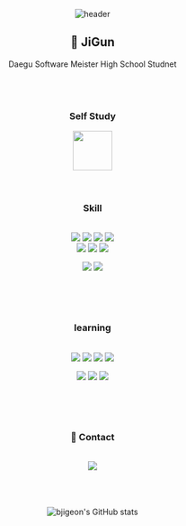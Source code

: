 <div align = center>

![header](https://capsule-render.vercel.app/api?&type=waving&color=auto&height=150&section=header&text=bjigeon&fontSize=60&animation=fadeIn&fontColor=999)

<h2 align="center" fontSize="30px"><b>👋 JiGun</b></h2>
<div align="center">
  <span>Daegu Software Meister High School Studnet</span><br />
</div>
<br />
<br />
<br />
  
<h3 align="center"><b>Self Study</b></h3>
  
  <a href="https://github.com/SelfStudying">
  <img src="https://github.com/bjigeon/bjigeon/blob/main/selfstudy.png?raw=true" width="70" />
  </a>
<br>
<br>
<br>
  
  
<h3 align="center"><b>Skill</b></h3>
<br />
<img src="https://img.shields.io/badge/Html5-E34F26?style=flat-square&logo=Html5&logoColor=white"/></a>
<img src="https://img.shields.io/badge/Css-1572B6?style=flat-square&logo=Css3&logoColor=white"/></a>
<img src="https://img.shields.io/badge/JavaScript-F7DF1E?style=flat-square&logo=JavaScript&logoColor=white"/></a>
<img src="https://img.shields.io/badge/React-61DAFB?style=flat-square&logo=React&logoColor=white"/></a><br/>
<img src="https://img.shields.io/badge/C-A8B9CC?style=flat-square&logo=C&logoColor=white"/></a>
<img src="https://img.shields.io/badge/TypeScript-777BB4?style=flat-square&logo=TypeScript&logoColor=white"/></a>
<img src="https://img.shields.io/badge/pyhton-0769AD?style=flat-square&logo=python&logoColor=white"/></a>

<img src="https://img.shields.io/badge/Sass-CC6699?style=flat-square&logo=Sass&logoColor=white"/></a>
<img src="https://img.shields.io/badge/java-007396?style=flat-square&logo=java&logoColor=white"/></a>

<!-- <img src="https://img.shields.io/badge/Redux-764ABC?style=flat-square&logo=Redux&logoColor=white"/></a> -->

<br />
<br />
<br />

<h3 align="center"><b>learning</b></h3>
<br />
<img src="https://img.shields.io/badge/React-61DAFB?style=flat-square&logo=React&logoColor=white"/></a>
<img src="https://img.shields.io/badge/Css-1572B6?style=flat-square&logo=Css3&logoColor=white"/></a>
<img src="https://img.shields.io/badge/JavaScript-F7DF1E?style=flat-square&logo=JavaScript&logoColor=white"/></a>
<img src="https://img.shields.io/badge/pyhton-0769AD?style=flat-square&logo=python&logoColor=white"/></a>

<img src="https://img.shields.io/badge/java-007396?style=flat-square&logo=java&logoColor=white"/></a>
<img src="https://img.shields.io/badge/TypeScript-777BB4?style=flat-square&logo=TypeScript&logoColor=white"/></a>
<img src="https://img.shields.io/badge/Sass-CC6699?style=flat-square&logo=Sass&logoColor=white"/></a>

<!-- <img src="https://img.shields.io/badge/Redux-764ABC?style=flat-square&logo=Redux&logoColor=white"/></a> -->

<!-- <img src="https://img.shields.io/badge/Tailwind CSS-06B6D4?style=flat-square&logo=Tailwind CSS&logoColor=white"/></a> -->
<br />
<br />
<!-- <hr width=90% /> -->
<br />

<div>
  <h3><b>💬 Contact</b></h3>
  <br />
  <a href="mailto:bjigeon@dgsw.hs.kr"><img src="https://img.shields.io/badge/Gmail-d14836?style=flat-square&logo=Gmail&logoColor=white&link=bjigeon@dgsw.hs.kr"/></a>
</div>

<br />
<br />
<br />
<div display = flex>
  
![bjigeon's GitHub stats](https://github-readme-stats.vercel.app/api?username=bjigeon&theme=react&show_icons=true)
<!-- [![Top Langs](https://github-readme-stats.vercel.app/api/top-langs/?username=bjigeon&theme=react&layout=compact)](https://github.com/anuraghazra/github-readme-stats) -->

</div>
  
<!-- ![footer](https://capsule-render.vercel.app/api?type=waving&color=auto&height=150&section=footer) -->
  
<!-- </div> -->
</div>
 <!--

<!--
**bjigeon/bjigeon** is a ✨ _special_ ✨ repository because its `README.md` (this file) appears on your GitHub profile.

Here are some ideas to get you started:

- 🔭 I’m currently working on ...
- 🌱 I’m currently learning ...
- 👯 I’m looking to collaborate on ...
- 🤔 I’m looking for help with ...
- 💬 Ask me about ...
- 📫 How to reach me: ...
- 😄 Pronouns: ...
- ⚡ Fun fact: ...
-->
